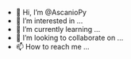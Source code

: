 - 👋 Hi, I’m @AscanioPy
- 👀 I’m interested in ...
- 🌱 I’m currently learning ...
- 💞️ I’m looking to collaborate on ...
- 📫 How to reach me ...

<!---
AscanioPy/AscanioPy is a ✨ special ✨ repository because its `README.md` (this file) appears on your GitHub profile.
You can click the Preview link to take a look at your changes.
--->
